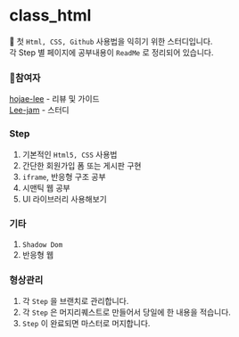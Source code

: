 # class_html
👋 첫 `Html, CSS, Github` 사용법을 익히기 위한 스터디입니다. <br/>
각 Step 별 페이지에 공부내용이 `ReadMe` 로 정리되어 있습니다.

### 📖참여자

[hojae-lee](https://github.com/hojae-lee) - 리뷰 및 가이드 <br/>
[Lee-jam](https://github.com/Lee-jam) - 스터디

### Step

1. 기본적인 `Html5, CSS` 사용법
2. 간단한 회원가입 폼 또는 게시판 구현
3. `iframe`, 반응형 구조 공부
4. 시맨틱 웹 공부
5. UI 라이브러리 사용해보기

### 기타

1. `Shadow Dom`
2. 반응형 웹

### 형상관리

1. 각 `Step` 을 브랜치로 관리합니다.
2. 각 `Step` 은 머지리퀘스트로 만들어서 당일에 한 내용을 적습니다.
3. `Step` 이 완료되면 마스터로 머지합니다.
